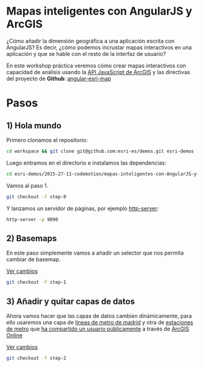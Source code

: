 # Mapas inteligentes con AngularJS y ArcGIS
¿Cómo añadir la dimensión geográfica a una aplicación escrita con AngularJS? Es decir, ¿cómo podemos incrustar mapas interactivos en una aplicación y que se hable con el resto de la interfaz de usuario?

En este workshop práctica veremos cómo crear mapas interactivos con capacidad de análisis usando la [API JavaScript de ArcGIS](http://js.arcgis.com/) y las directivas del proyecto de **Github**: [angular-esri-map](https://github.com/esri/angular-esri-map)

# Pasos

## 1) Hola mundo

Primero clonamos el repositorio:

```bash
cd workspace && git clone git@github.com:esri-es/demos.git esri-demos
```

Luego entramos en el directorio e instalamos las dependencias:

```bash
cd esri-demos/2015-27-11-codemotion/mapas-inteligentes-con-AngularJS-y-ArcGIS && bower install angular-esri-map
```

Vamos al paso 1.

```bash
git checkout -f step-0
```

Y lanzamos un servidor de páginas, por ejemplo [http-server](https://www.npmjs.com/package/http-server):

```bash
http-server -p 9090
```

## 2) Basemaps

En este paso simplemente vamos a añadir un selector que nos permita cambiar de basemap.

[Ver cambios](https://github.com/esri-es/demos/commit/72381b8c099abd2674e26adbe5c88f98bc7c6ada?diff=unified)

```bash
git checkout -f step-1
```

## 3) Añadir y quitar capas de datos

Ahora vamos hacer que las capas de datos cambien dinámicamente, para ello usaremos una capa de [líneas de metro de madrid](http://services1.arcgis.com/8MFSmLQvO5AV2Ytj/arcgis/rest/services/LineasMetro/FeatureServer/0)
y otra de [estaciones de metro](http://services1.arcgis.com/8MFSmLQvO5AV2Ytj/arcgis/rest/services/Estaciones_de_Metro_Madrid/FeatureServer/0)
que [ha compartido un usuario públicamente](http://hhkaos2.maps.arcgis.com/home/search.html?q=owner:federico.lopez1) a través de [ArcGIS Online](http://www.arcgis.com/home/search.html?q=madrid&t=content)

[Ver cambios]()

```bash
git checkout -f step-2
```